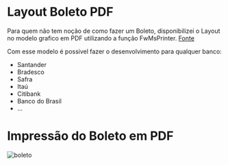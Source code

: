 # Layout Boleto PDF
Para quem não tem noção de como fazer um Boleto, disponibilizei o Layout no modelo grafico em PDF utilizando a função FwMsPrinter.
[Fonte](./src/BOLETOPDF.prw)

Com esse modelo é possivel fazer o desenvolvimento para qualquer banco:

* Santander
* Bradesco
* Safra
* Itaú
* Citibank
* Banco do Brasil
* ...

# Impressão do Boleto em PDF
![boleto](./src/resource/Boleto_PDF.png)
